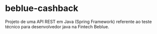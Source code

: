 # beblue-cashback
Projeto de uma API REST em Java (Spring Framework) referente ao teste técnico para desenvolvedor java na Fintech Beblue.
